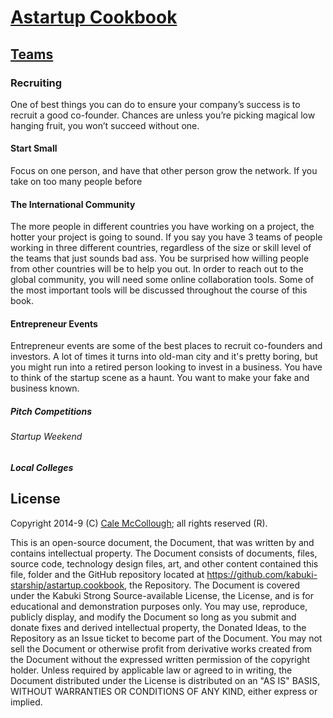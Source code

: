 # [Astartup Cookbook](../readme.md)

## [Teams](./readme.md)

### Recruiting 

One of best things you can do to ensure your company’s success is to recruit a good co-founder. Chances are unless you’re picking magical low hanging fruit, you won’t succeed without one.

#### Start Small
Focus on one person, and have that other person grow the network. If you take on too many people before 

#### The International Community

The more people in different countries you have working on a project, the hotter your project is going to sound. If you say you have 3 teams of people working in three different countries, regardless of the size or skill level of the teams that just sounds bad ass. You be surprised how willing people from other countries will be to help you out. In order to reach out to the global community, you will need some online collaboration tools. Some of the most important tools will be discussed throughout the course of this book.

#### Entrepreneur Events

Entrepreneur events are some of the best places to recruit co-founders and investors. A lot of times it turns into old-man city and it's pretty boring, but you might run into a retired person looking to invest in a business. You have to think of the startup scene as a haunt. You want to make your fake and business known.

##### Pitch Competitions

###### Startup Weekend 

##### Local Colleges

## License

Copyright 2014-9 (C) [Cale McCollough](https://calemccollough.github.io); all rights reserved (R).

This is an open-source document, the Document, that was written by and contains intellectual property. The Document consists of documents, files, source code, technology design files, art, and other content contained this file, folder and the GitHub repository located at <https://github.com/kabuki-starship/astartup.cookbook>, the Repository. The Document is covered under the Kabuki Strong Source-available License, the License, and is for educational and demonstration purposes only. You may use, reproduce, publicly display, and modify the Document so long as you submit and donate fixes and derived intellectual property, the Donated Ideas, to the Repository as an Issue ticket to become part of the Document. You may not sell the Document or otherwise profit from derivative works created from the Document without the expressed written permission of the copyright holder. Unless required by applicable law or agreed to in writing, the Document distributed under the License is distributed on an "AS IS" BASIS, WITHOUT WARRANTIES OR CONDITIONS OF ANY KIND, either express or implied.

